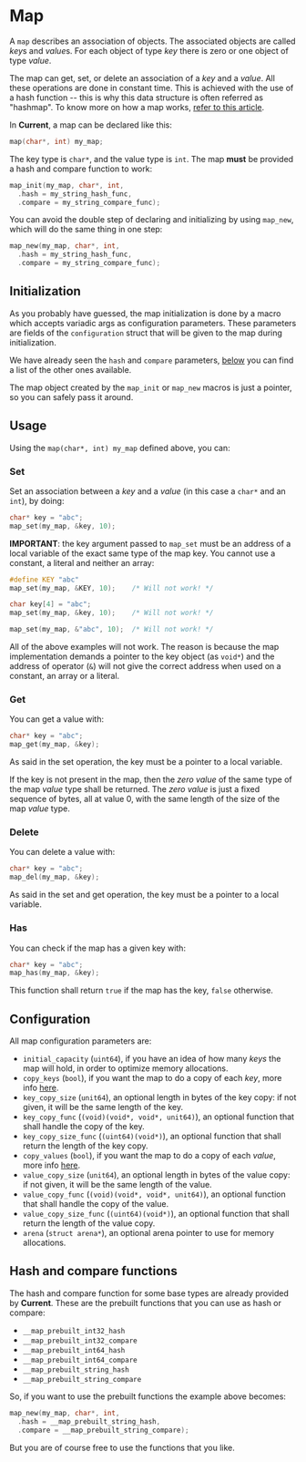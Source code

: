 # Map

A `map` describes an association of objects. The associated objects are called *key*s
and *value*s. For each object of type *key* there is zero or one object of type *value*.

The map can get, set, or delete an association of a *key* and a *value*. All these
operations are done in constant time. This is achieved with the use of a hash function
-- this is why this data structure is often referred as "hashmap". To know more on how
a map works, [refer to this article](https://benhoyt.com/writings/hash-table-in-c/).

In __Current__, a map can be declared like this:

```c
map(char*, int) my_map;
```

The key type is `char*`, and the value type is `int`. The map __must__ be provided a
hash and compare function to work:

```c
map_init(my_map, char*, int,
  .hash = my_string_hash_func,
  .compare = my_string_compare_func);
```

You can avoid the double step of declaring and initializing by using `map_new`, which
will do the same thing in one step:

```c
map_new(my_map, char*, int,
  .hash = my_string_hash_func,
  .compare = my_string_compare_func);
```

## Initialization

As you probably have guessed, the map initialization is done by a macro which accepts
variadic args as configuration parameters. These parameters are fields of the
`configuration` struct that will be given to the map during initialization.

We have already seen the `hash` and `compare` parameters, [below](#configuration) you
can find a list of the other ones available.

The map object created by the `map_init` or `map_new` macros is just a pointer, so you
can safely pass it around.

## Usage

Using the `map(char*, int) my_map` defined above, you can:

### Set

Set an association between a *key* and a *value* (in this case a `char*` and an
`int`), by doing:

```c
char* key = "abc";
map_set(my_map, &key, 10);
```

__IMPORTANT__: the key argument passed to `map_set` must be an address of a local
variable of the exact same type of the map key. You cannot use a constant, a literal and
neither an array:

```c
#define KEY "abc"
map_set(my_map, &KEY, 10);    /* Will not work! */

char key[4] = "abc";
map_set(my_map, &key, 10);    /* Will not work! */

map_set(my_map, &"abc", 10);  /* Will not work! */
```

All of the above examples will not work. The reason is because the map implementation
demands a pointer to the key object (as `void*`) and the address of operator (`&`) will
not give the correct address when used on a constant, an array or a literal.

### Get

You can get a value with:

```c
char* key = "abc";
map_get(my_map, &key);
```

As said in the set operation, the key must be a pointer to a local variable.

If the key is not present in the map, then the *zero value* of the same type of the
map *value* type shall be returned. The *zero value* is just a fixed sequence of bytes,
all at value 0, with the same length of the size of the map *value* type.

### Delete

You can delete a value with:

```c
char* key = "abc";
map_del(my_map, &key);
```

As said in the set and get operation, the key must be a pointer to a local variable.

### Has

You can check if the map has a given key with:

```c
char* key = "abc";
map_has(my_map, &key);
```

This function shall return `true` if the map has the key, `false` otherwise.

## Configuration

All map configuration parameters are:

  - `initial_capacity` (`uint64`), if you have an idea of how many *keys* the map will
    hold, in order to optimize memory allocations.
  - `copy_keys` (`bool`), if you want the map to do a copy of each *key*, more info
    [here](#copy-keys).
  - `key_copy_size` (`unit64`), an optional length in bytes of the key copy: if not
    given, it will be the same length of the key.
  - `key_copy_func` (`(void)(void*, void*, unit64)`), an optional function that shall
    handle the copy of the key.
  - `key_copy_size_func` (`(uint64)(void*)`), an optional function that shall return the
    length of the key copy.
  - `copy_values` (`bool`), if you want the map to do a copy of each *value*, more info
    [here](#copy-values).
  - `value_copy_size` (`unit64`), an optional length in bytes of the value copy: if not
    given, it will be the same length of the value.
  - `value_copy_func` (`(void)(void*, void*, unit64)`), an optional function that shall
    handle the copy of the value.
  - `value_copy_size_func` (`(uint64)(void*)`), an optional function that shall return
    the length of the value copy.
  - `arena` (`struct arena*`), an optional arena pointer to use for memory allocations.

## Hash and compare functions

The hash and compare function for some base types are already provided by __Current__.
These are the prebuilt functions that you can use as hash or compare:

  - `__map_prebuilt_int32_hash`
  - `__map_prebuilt_int32_compare`
  - `__map_prebuilt_int64_hash`
  - `__map_prebuilt_int64_compare`
  - `__map_prebuilt_string_hash`
  - `__map_prebuilt_string_compare`

So, if you want to use the prebuilt functions the example above becomes:

```c
map_new(my_map, char*, int,
  .hash = __map_prebuilt_string_hash,
  .compare = __map_prebuilt_string_compare);
```

But you are of course free to use the functions that you like.
